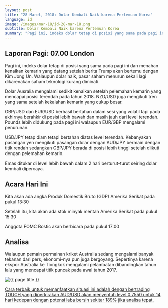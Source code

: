 ```yaml
---
layout: post
title: "28 Maret, 2018: Dolar Kembali Naik karena Pertemuan Korea"
language: id
image: /images/mar-18/id-28-mar-18.png
subtitle: Dolar Kembali Naik karena Pertemuan Korea
summary: "Pagi ini, indeks dolar tetap di posisi yang sama pada pagi ini dan menahan kenaikan kemarin yang datang setelah berita Trump akan bertemu dengan Kim Jong Un. Walaupun dolar naik, pasar saham menurun sekali lagi dikarenakan saham teknologi kurang diminati"
---
```

## Laporan Pagi: 07.00 London

Pagi ini, indeks dolar tetap di posisi yang sama pada pagi ini dan menahan kenaikan kemarin yang datang setelah berita Trump akan bertemu dengan Kim Jong Un. Walaupun dolar naik, pasar saham menurun sekali lagi dikarenakan saham teknologi kurang diminati.

Dolar Ausralia mengalami sedikit kenaikan setelah pelemahan kemarin yang mencapai posisi terendah pada tahun 2018. NZD/USD juga mengikuti tren yang sama setelah kekalahan kemarin yang cukup besar.

GBP/USD dan EUR/USD berhasil bertahan dalam sesi yang volatil tapi pada akhirnya berahkir di posisi lebih bawah dan masih jauh dari level terendah. Pounds lebih didukung pada pagi ini walaupun EUR/GBP mengalami penurunan.

USD/JPY tetap diam tetapi bertahan diatas level terendah. Kebanyakan pasangan yen mengikuti pasangan dolar dengan AUD/JPY bermain dengan titik rendah sedangkan GBP/JPY berada di posisi lebih tinggi setelah diikuti dengan pelemahan kemarin.

Emas ditukar di level lebih bawah dalam 2 hari berturut-turut seiring dolar kembali dipercaya.

## Acara Hari Ini

Kita akan ada angka Produk Domestik Bruto (GDP) Amerika Serikat pada pukul 13:30

Setelah itu, kita akan ada stok minyak mentah Amerika Serikat pada pukul 15:30

Anggota FOMC Bostic akan berbicara pada pukul 17:00

## Analisa

Walaupun pemain permainan kriket Australia sedang mengalami banyak tekanan dari pers, ekonomi-nya pun juga bergoyang. Sepertinya karena ekspor Australia ke Tiongkok mengalami pelambatan dibandingkan tahun lalu yang mencapai titik puncak pada awal tahun 2017.

<img src="{{ site.url }}/images/mar-18/id-28-mar-18.png" alt="{{ page.title }}" title="{{ page.title }}">

<a href="%LINK%%?currency=USD&market=forex&underlying=frxAUDUSD&formname=touchnotouch&duration_amount=14&duration_units=d&amount=10&amount_type=stake&expiry_type=duration&barrier=0.7550" target="_blank">Cara terbaik untuk memanfaatkan situasi ini adalah dengan bertrading TOUCH yang diperkirakan AUD/USD akan menyentuh level 0.7550 untuk 14 hari kedepan dengan potensi laba bersih sekitar 189% jika analisa tepat.</a>
